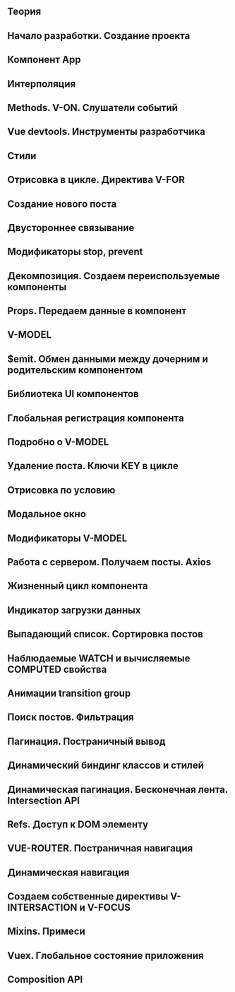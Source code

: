 ## Теория




## Начало разработки. Создание проекта




## Компонент App




## Интерполяция




## Methods. V-ON. Слушатели событий




## Vue devtools. Инструменты разработчика




## Cтили




## Отрисовка в цикле. Директива V-FOR




## Создание нового поста




## Двустороннее связывание




## Модификаторы stop, prevent




## Декомпозиция. Создаем переиспользуемые компоненты




## Props. Передаем данные в компонент




## V-MODEL




## $emit. Обмен данными между дочерним и родительским компонентом




## Библиотека UI компонентов




## Глобальная регистрация компонента




## Подробно о V-MODEL




##  Удаление поста. Ключи KEY в цикле




##  Отрисовка по условию












##  Модальное окно








##  Модификаторы V-MODEL








##  Работа с сервером. Получаем посты. Axios








##  Жизненный цикл компонента








##  Индикатор загрузки данных








##  Выпадающий список. Сортировка постов








##  Наблюдаемые WATCH и вычисляемые COMPUTED свойства








##  Анимации transition group








##  Поиск постов. Фильтрация








##  Пагинация. Постраничный вывод








##  Динамический биндинг классов и стилей








##  Динамическая пагинация. Бесконечная лента. Intersection API








##  Refs. Доступ к DOM элементу








##  VUE-ROUTER. Постраничная навигация








##  Динамическая навигация








##  Создаем собственные директивы V-INTERSACTION и V-FOCUS








##  Mixins. Примеси








##  Vuex. Глобальное состояние приложения








##  Composition API